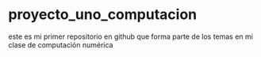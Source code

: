 # proyecto_uno_computacion
este es mi primer repositorio en github que forma parte de los temas en mi clase de computación numérica 
